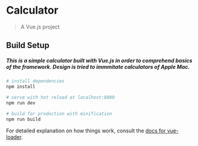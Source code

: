 # Calculator

> A Vue.js project

## Build Setup

##### This is a simple calculator built with Vue.js in order to comprehend basics of the framework. Design is tried to immmitate calculators of Apple Mac.

``` bash
# install dependencies
npm install

# serve with hot reload at localhost:8080
npm run dev

# build for production with minification
npm run build
```

For detailed explanation on how things work, consult the [docs for vue-loader](http://vuejs.github.io/vue-loader).
